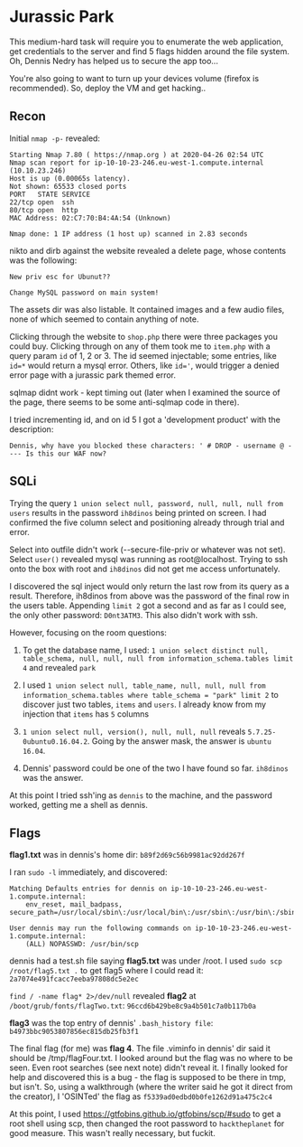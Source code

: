 # Jurassic Park

This medium-hard task will require you to enumerate the web application, get credentials to the server and find 5 flags hidden around the file system. Oh, Dennis Nedry has helped us to secure the app too...

You're also going to want to turn up your devices volume (firefox is recommended). So, deploy the VM and get hacking..

## Recon

Initial `nmap -p-` revealed:

```
Starting Nmap 7.80 ( https://nmap.org ) at 2020-04-26 02:54 UTC
Nmap scan report for ip-10-10-23-246.eu-west-1.compute.internal (10.10.23.246)
Host is up (0.00065s latency).
Not shown: 65533 closed ports
PORT   STATE SERVICE
22/tcp open  ssh
80/tcp open  http
MAC Address: 02:C7:70:B4:4A:54 (Unknown)

Nmap done: 1 IP address (1 host up) scanned in 2.83 seconds
```

nikto and dirb against the website revealed a delete page, whose contents was the following:

```
New priv esc for Ubunut??

Change MySQL password on main system!
```

The assets dir was also listable. It contained images and a few audio files, none of which seemed to contain anything of note.

Clicking through the website to `shop.php` there were three packages you could buy. Clicking through on any of them took me to `item.php` with a query param `id` of 1, 2 or 3. The id seemed injectable; some entries, like `id=*` would return a mysql error. Others, like `id='`, would trigger a denied error page with a jurassic park themed error.

sqlmap didnt work - kept timing out (later when I examined the source of the page, there seems to be some anti-sqlmap code in there).

I tried incrementing id, and on id 5 I got a 'development product' with the description:

```
Dennis, why have you blocked these characters: ' # DROP - username @ ---- Is this our WAF now?
```

## SQLi

Trying the query `1 union select null, password, null, null, null from users` results in the password `ih8dinos` being printed on screen. I had confirmed the five column select and positioning already through trial and error.

Select into outfile didn't work (--secure-file-priv or whatever was not set). Select `user()` revealed mysql was running as root@localhost. Trying to ssh onto the box with root and `ih8dinos` did not get me access unfortunately.

I discovered the sql inject would only return the last row from its query as a result. Therefore, ih8dinos from above was the password of the final row in the users table. Appending `limit 2` got a second and as far as I could see, the only other password: `D0nt3ATM3`. This also didn't work with ssh.

However, focusing on the room questions:

1. To get the database name, I used: `1 union select distinct null, table_schema, null, null, null from information_schema.tables limit 4` and revealed `park`

2. I used `1 union select null, table_name, null, null, null from information_schema.tables where table_schema = "park" limit 2` to discover just two tables, `items` and `users`. I already know from my injection that `items` has `5` columns

3. `1 union select null, version(), null, null, null` reveals `5.7.25-0ubuntu0.16.04.2`. Going by the answer mask, the answer is `ubuntu 16.04`.

4. Dennis' password could be one of the two I have found so far. `ih8dinos` was the answer.

At this point I tried ssh'ing as `dennis` to the machine, and the password worked, getting me a shell as dennis.

## Flags

**flag1.txt** was in dennis's home dir: `b89f2d69c56b9981ac92dd267f`

I ran `sudo -l` immediately, and discovered:

```
Matching Defaults entries for dennis on ip-10-10-23-246.eu-west-1.compute.internal:
    env_reset, mail_badpass, secure_path=/usr/local/sbin\:/usr/local/bin\:/usr/sbin\:/usr/bin\:/sbin\:/bin\:/snap/bin

User dennis may run the following commands on ip-10-10-23-246.eu-west-1.compute.internal:
    (ALL) NOPASSWD: /usr/bin/scp
```

dennis had a test.sh file saying **flag5.txt** was under /root. I used `sudo scp /root/flag5.txt .` to get flag5 where I could read it: `2a7074e491fcacc7eeba97808dc5e2ec`

`find / -name flag* 2>/dev/null` revealed **flag2** at `/boot/grub/fonts/flagTwo.txt`: `96ccd6b429be8c9a4b501c7a0b117b0a`

**flag3** was the top entry of dennis' `.bash_history file`: `b4973bbc9053807856ec815db25fb3f1`

The final flag (for me) was **flag 4**. The file .viminfo in dennis' dir said it should be /tmp/flagFour.txt. I looked around but the flag was no where to be seen. Even root searches (see next note) didn't reveal it. I finally looked for help and discovered this is a bug - the flag is supposed to be there in tmp, but isn't. So, using a walkthrough (where the writer said he got it direct from the creator), I 'OSINTed' the flag as `f5339ad0edbd0b0fe1262d91a475c2c4`

At this point, I used https://gtfobins.github.io/gtfobins/scp/#sudo to get a root shell using scp, then changed the root password to `hacktheplanet` for good measure. This wasn't really necessary, but fuckit.
